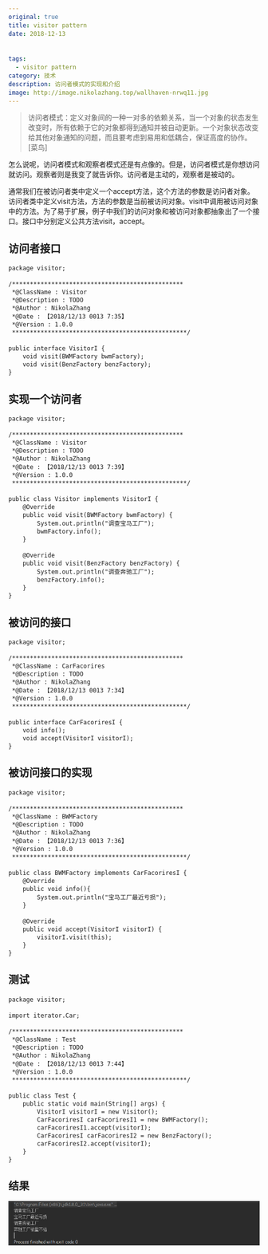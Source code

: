 ```yaml
---
original: true
title: visitor pattern
date: 2018-12-13


tags: 
  - visitor pattern
category: 技术
description: 访问者模式的实现和介绍
image: http://image.nikolazhang.top/wallhaven-nrwq11.jpg
---
```


> 访问者模式：定义对象间的一种一对多的依赖关系，当一个对象的状态发生改变时，所有依赖于它的对象都得到通知并被自动更新。一个对象状态改变给其他对象通知的问题，而且要考虑到易用和低耦合，保证高度的协作。[菜鸟]

<!--more-->
怎么说呢，访问者模式和观察者模式还是有点像的。但是，访问者模式是你想访问就访问。观察者则是我变了就告诉你。访问者是主动的，观察者是被动的。

通常我们在被访问者类中定义一个accept方法，这个方法的参数是访问者对象。访问者类中定义visit方法，方法的参数是当前被访问对象。visit中调用被访问对象中的方法。为了易于扩展，例子中我们的访问对象和被访问对象都抽象出了一个接口。接口中分别定义公共方法visit，accept。
## 访问者接口
```
package visitor;

/************************************************
 *@ClassName : Visitor
 *@Description : TODO
 *@Author : NikolaZhang
 *@Date : 【2018/12/13 0013 7:35】
 *@Version : 1.0.0
 *************************************************/

public interface VisitorI {
    void visit(BWMFactory bwmFactory);
    void visit(BenzFactory benzFactory);
}

```
## 实现一个访问者
```
package visitor;

/************************************************
 *@ClassName : Visitor
 *@Description : TODO
 *@Author : NikolaZhang
 *@Date : 【2018/12/13 0013 7:39】
 *@Version : 1.0.0
 *************************************************/

public class Visitor implements VisitorI {
    @Override
    public void visit(BWMFactory bwmFactory) {
        System.out.println("调查宝马工厂");
        bwmFactory.info();
    }

    @Override
    public void visit(BenzFactory benzFactory) {
        System.out.println("调查奔驰工厂");
        benzFactory.info();
    }
}
```


## 被访问的接口
```
package visitor;

/************************************************
 *@ClassName : CarFacorires
 *@Description : TODO
 *@Author : NikolaZhang
 *@Date : 【2018/12/13 0013 7:34】
 *@Version : 1.0.0
 *************************************************/

public interface CarFacoriresI {
    void info();
    void accept(VisitorI visitorI);
}

```

## 被访问接口的实现
```
package visitor;

/************************************************
 *@ClassName : BWMFactory
 *@Description : TODO
 *@Author : NikolaZhang
 *@Date : 【2018/12/13 0013 7:36】
 *@Version : 1.0.0
 *************************************************/

public class BWMFactory implements CarFacoriresI {
    @Override
    public void info(){
        System.out.println("宝马工厂最近亏损");
    }

    @Override
    public void accept(VisitorI visitorI) {
        visitorI.visit(this);
    }
}

```

## 测试
```
package visitor;

import iterator.Car;

/************************************************
 *@ClassName : Test
 *@Description : TODO
 *@Author : NikolaZhang
 *@Date : 【2018/12/13 0013 7:44】
 *@Version : 1.0.0
 *************************************************/

public class Test {
    public static void main(String[] args) {
        VisitorI visitorI = new Visitor();
        CarFacoriresI carFacoriresI1 = new BWMFactory();
        carFacoriresI1.accept(visitorI);
        CarFacoriresI carFacoriresI2 = new BenzFactory();
        carFacoriresI2.accept(visitorI);
    }
}
```

## 结果
![结果](/images/article/181213/visitor.png)
